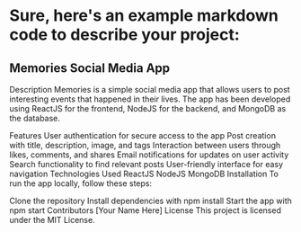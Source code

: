 # Sure, here's an example markdown code to describe your project:

## Memories Social Media App

Description
Memories is a simple social media app that allows users to post interesting events that happened in their lives. The app has been developed using ReactJS for the frontend, NodeJS for the backend, and MongoDB as the database.

Features
User authentication for secure access to the app
Post creation with title, description, image, and tags
Interaction between users through likes, comments, and shares
Email notifications for updates on user activity
Search functionality to find relevant posts
User-friendly interface for easy navigation
Technologies Used
ReactJS
NodeJS
MongoDB
Installation
To run the app locally, follow these steps:

Clone the repository
Install dependencies with npm install
Start the app with npm start
Contributors
[Your Name Here]
License
This project is licensed under the MIT License.
